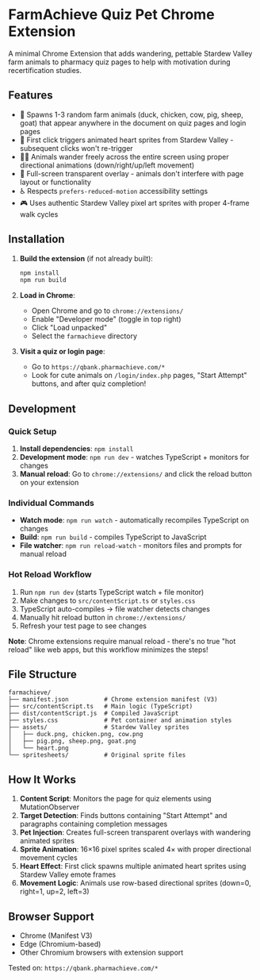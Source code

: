 # FarmAchieve Quiz Pet Chrome Extension

A minimal Chrome Extension that adds wandering, pettable Stardew Valley farm animals to pharmacy quiz pages to help with motivation during recertification studies.

## Features

- 🐔 Spawns 1-3 random farm animals (duck, chicken, cow, pig, sheep, goat) that appear anywhere in the document on quiz pages and login pages
- 💖 First click triggers animated heart sprites from Stardew Valley - subsequent clicks won't re-trigger
- 🚶‍♂️ Animals wander freely across the entire screen using proper directional animations (down/right/up/left movement)
- 🌟 Full-screen transparent overlay - animals don't interfere with page layout or functionality
- ♿ Respects `prefers-reduced-motion` accessibility settings
- 🎮 Uses authentic Stardew Valley pixel art sprites with proper 4-frame walk cycles

## Installation

1. **Build the extension** (if not already built):

   ```bash
   npm install
   npm run build
   ```

2. **Load in Chrome**:
   - Open Chrome and go to `chrome://extensions/`
   - Enable "Developer mode" (toggle in top right)
   - Click "Load unpacked"
   - Select the `farmachieve` directory

3. **Visit a quiz or login page**:
   - Go to `https://qbank.pharmachieve.com/*`
   - Look for cute animals on `/login/index.php` pages, "Start Attempt" buttons, and after quiz completion!

## Development

### Quick Setup
1. **Install dependencies**: `npm install`
2. **Development mode**: `npm run dev` - watches TypeScript + monitors for changes
3. **Manual reload**: Go to `chrome://extensions/` and click the reload button on your extension

### Individual Commands
- **Watch mode**: `npm run watch` - automatically recompiles TypeScript on changes
- **Build**: `npm run build` - compiles TypeScript to JavaScript
- **File watcher**: `npm run reload-watch` - monitors files and prompts for manual reload

### Hot Reload Workflow
1. Run `npm run dev` (starts TypeScript watch + file monitor)
2. Make changes to `src/contentScript.ts` or `styles.css`
3. TypeScript auto-compiles → file watcher detects changes
4. Manually hit reload button in `chrome://extensions/`
5. Refresh your test page to see changes

**Note**: Chrome extensions require manual reload - there's no true "hot reload" like web apps, but this workflow minimizes the steps!

## File Structure

```text
farmachieve/
├── manifest.json          # Chrome extension manifest (V3)
├── src/contentScript.ts   # Main logic (TypeScript)
├── dist/contentScript.js  # Compiled JavaScript
├── styles.css             # Pet container and animation styles
├── assets/                # Stardew Valley sprites
│   ├── duck.png, chicken.png, cow.png
│   ├── pig.png, sheep.png, goat.png
│   └── heart.png
└── spritesheets/          # Original sprite files
```

## How It Works

1. **Content Script**: Monitors the page for quiz elements using MutationObserver
2. **Target Detection**: Finds buttons containing "Start Attempt" and paragraphs containing completion messages
3. **Pet Injection**: Creates full-screen transparent overlays with wandering animated sprites
4. **Sprite Animation**: 16×16 pixel sprites scaled 4× with proper directional movement cycles
5. **Heart Effect**: First click spawns multiple animated heart sprites using Stardew Valley emote frames
6. **Movement Logic**: Animals use row-based directional sprites (down=0, right=1, up=2, left=3)

## Browser Support

- Chrome (Manifest V3)
- Edge (Chromium-based)
- Other Chromium browsers with extension support

Tested on: `https://qbank.pharmachieve.com/*`
